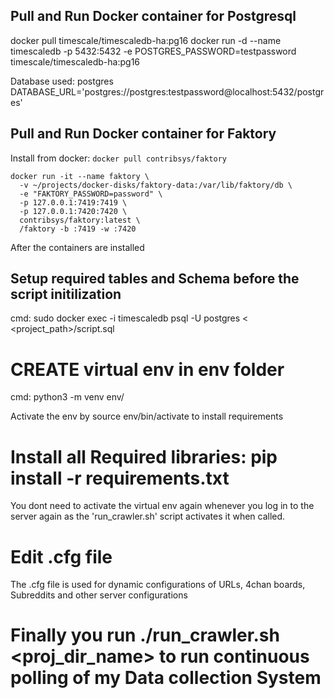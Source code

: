 ## Pull and Run Docker container for Postgresql

docker pull timescale/timescaledb-ha:pg16
docker run -d --name timescaledb -p 5432:5432 -e POSTGRES_PASSWORD=testpassword timescale/timescaledb-ha:pg16

Database used: postgres
DATABASE_URL='postgres://postgres:testpassword@localhost:5432/postgres'

## Pull and Run Docker container for Faktory

Install from docker: `docker pull contribsys/faktory`

```
docker run -it --name faktory \
  -v ~/projects/docker-disks/faktory-data:/var/lib/faktory/db \
  -e "FAKTORY_PASSWORD=password" \
  -p 127.0.0.1:7419:7419 \
  -p 127.0.0.1:7420:7420 \
  contribsys/faktory:latest \
  /faktory -b :7419 -w :7420
```

After the containers are installed


## Setup required tables and Schema before the script initilization

cmd: sudo docker exec -i timescaledb psql -U postgres < <project_path>/script.sql

# CREATE virtual env in env folder

cmd: python3 -m venv env/

Activate the env by source env/bin/activate to install requirements

# Install all Required libraries: pip install -r requirements.txt

You dont need to activate the virtual env again whenever you log in to the server again as the 'run_crawler.sh' script activates it when called. 

# Edit .cfg file

The .cfg file is used for dynamic configurations of URLs, 4chan boards, Subreddits and other server configurations

# Finally you run ./run_crawler.sh <proj_dir_name> to run continuous polling of my Data collection System






